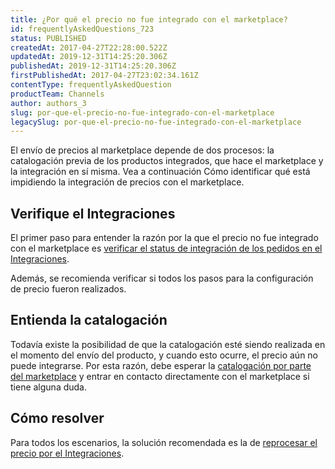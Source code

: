 ```yaml
---
title: ¿Por qué el precio no fue integrado con el marketplace?
id: frequentlyAskedQuestions_723
status: PUBLISHED
createdAt: 2017-04-27T22:28:00.522Z
updatedAt: 2019-12-31T14:25:20.306Z
publishedAt: 2019-12-31T14:25:20.306Z
firstPublishedAt: 2017-04-27T23:02:34.161Z
contentType: frequentlyAskedQuestion
productTeam: Channels
author: authors_3
slug: por-que-el-precio-no-fue-integrado-con-el-marketplace
legacySlug: por-que-el-precio-no-fue-integrado-con-el-marketplace
---
```


El envío de precios al marketplace depende de dos procesos: la catalogación previa de los productos integrados, que hace el marketplace y la integración en sí misma. Vea a continuación Cómo identificar qué está impidiendo la integración de precios con el marketplace.

## Verifique el Integraciones

El primer paso para entender la razón por la que el precio no fue integrado con el marketplace es [verificar el status de integración de los pedidos en el Integraciones](/es/tutorial/como-verificar-la-integracion-en-bridge/).

Además, se recomienda verificar si todos los pasos para la configuración de precio fueron realizados.

## Entienda la catalogación

Todavía existe la posibilidad de que la catalogación esté siendo realizada en el momento del envío del producto, y cuando esto ocurre, el precio aún no puede integrarse. Por esta razón, debe esperar la [catalogación por parte del marketplace](/es/faq/por-que-los-productos-no-fueron-enviados-para-el-marketplace) y entrar en contacto directamente con el marketplace si tiene alguna duda.

## Cómo resolver

Para todos los escenarios, la solución recomendada es la de [reprocesar el precio por el Integraciones](/es/tutorial/como-verificar-la-integracion-en-bridge).
